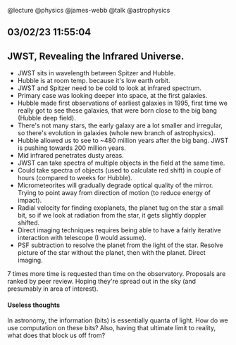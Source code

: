 @lecture @physics @james-webb @talk @astrophysics

## 03/02/23 11:55:04
## JWST, Revealing the Infrared Universe.

* JWST sits in wavelength between Spitzer and Hubble.
* Hubble is at room temp. because it's low earth orbit.
* JWST and Spitzer need to be cold to look at infrared spectrum.
* Primary case was looking deeper into space, at the first galaxies.
* Hubble made first observations of earliest galaxies in 1995, first time we really got to see these galaxies, that were
  born close to the big bang (Hubble deep field).
* There's not many stars, the early galaxy are a lot smaller and irregular, so there's evolution in galaxies (whole new
  branch of astrophysics).
* Hubble allowed us to see to ~480 million years after the big bang. JWST is pushing towards 200 million years.
* Mid infrared penetrates dusty areas.
* JWST can take spectra of multiple objects in the field at the same time.
* Could take spectra of objects (used to calculate red shift) in couple of hours (compared to weeks for Hubble).
* Micrometeorites will gradually degrade optical quality of the mirror. Trying to point away from direction of motion (to
  reduce energy of impact).
* Radial velocity for finding exoplanets, the planet tug on the star a small bit, so if we look at radiation from the
  star, it gets slightly doppler shifted.
* Direct imaging techniques requires being able to have a fairly iterative interaction with telescope (I would assume).
* PSF subtraction to resolve the planet from the light of the star. Resolve picture of the star without the planet, then
  with the planet. Direct imaging.

7 times more time is requested than time on the observatory. Proposals are ranked by peer review. Hoping they're spread
out in the sky (and presumably in area of interest).

#### Useless thoughts

In astronomy, the information (bits) is essentially quanta of light. How do we use computation on these bits?
Also, having that ultimate limit to reality, what does that block us off from?
